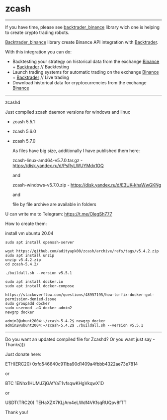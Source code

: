 # zcash
---
If you have time, please see [backtrader_binance](https://github.com/WISEPLAT/backtrader_binance) library wich one is helping to create crypto trading robots.

[Backtrader_binance](https://github.com/WISEPLAT/backtrader_binance) library create Binance API integration with [Backtrader](https://github.com/WISEPLAT/backtrader).

With this integration you can do:
 - Backtesting your strategy on historical data from the exchange [Binance](https://www.binance.com/?ref=CPA_004RZBKQWK ) + [Backtrader](https://github.com/WISEPLAT/backtrader )  // Backtesting 
 - Launch trading systems for automatic trading on the exchange [Binance](https://www.binance.com/?ref=CPA_004RZBKQWK) + [Backtrader](https://github.com/WISEPLAT/backtrader ) // Live trading
 - Download historical data for cryptocurrencies from the exchange [Binance](https://www.binance.com/?ref=CPA_004RZBKQWK)
---

zcashd

Just compiled zcash daemon versions for windows and linux

+ zcash 5.5.1
+ zcash 5.6.0
+ zcash 5.7.0

    As files have big size, additionally I have published them here:
    
    zcash-linux-amd64-v5.7.0.tar.gz - https://disk.yandex.ru/d/PsRyLWUYMdx1OQ
    
    and 
    
    zcash-windows-v5.7.0.zip - https://disk.yandex.ru/d/E3UK-khaWwGKNg

    and 
  
    file by file archive are available in folders

U can write me to Telegram: https://t.me/OlegSh777

How to create them:

install vm ubuntu 20.04

```
sudo apt install openssh-server

wget https://github.com/adityapk00/zcash/archive/refs/tags/v5.4.2.zip
sudo apt install unzip
unzip v5.4.2.zip
cd zcash-5.4.2/

./buildall.sh --version v5.5.1

sudo apt install docker.io 
sudo apt install docker-compose

https://stackoverflow.com/questions/48957195/how-to-fix-docker-got-permission-denied-issue
sudo groupadd docker
sudo usermod -aG docker admin2
newgrp docker

admin2@ubunt2004:~/zcash-5.4.2$ newgrp docker
admin2@ubunt2004:~/zcash-5.4.2$ ./buildall.sh --version v5.5.1

```

---

Do you want an updated compiled file for Zcashd? Or you want just say - Thanks)))

Just donate here:

ETH(ERC20) 0xfd546640c911ba90d1409a4fbbb4322ae73e7814

or

BTC 1ENhx1HUMJZjGAfYaT1vfsqwKHgVkqwX1D

or

USDT(TRC20) TEHaXZX7KLjAm4eLWdf4VKfsqRUQpv8fTT

Thank you!
